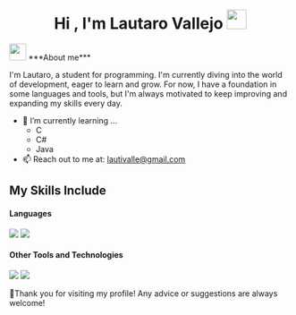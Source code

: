 <h1 align="center"><b>Hi , I'm Lautaro Vallejo </b><img src="https://giphy.com/gifs/hailee-steinfeld-RKA9WE5HGkLi8" width="35"></h1>
<img src="https://media.giphy.com/media/ObNTw8Uzwy6KQ/giphy.gif" width="30px">&nbsp;***About me***

I'm Lautaro, a student for programming. I'm currently diving into the world of 
development, eager to learn and grow. For now, I have a foundation in some languages and tools, but I'm always motivated to keep improving and expanding my skills every day.
- 🌱 I’m currently learning ...
  - C
  - C#
  - Java
- 📫 Reach out to me at: [lautivalle@gmail.com](mailto:laautivalle@gmail.com)

## My Skills Include

<h4> Languages </h4>
<span> 
  <img src="https://img.shields.io/badge/c%23-%23239120.svg?style=for-the-badge&logo=csharp&logoColor=white">
  <img src="https://img.shields.io/badge/C-00599C?style=for-the-badge&logo=c&logoColor=white">
</span>

<h4> Other Tools and Technologies </h4>
<span>
  <img src="https://img.shields.io/badge/Git-F05032?style=for-the-badge&logo=git&logoColor=white">
  <img src="https://img.shields.io/badge/mysql-4479A1.svg?style=for-the-badge&logo=mysql&logoColor=white">
</span>


🙌Thank you for visiting my profile! Any advice or suggestions are always welcome!

 ##

